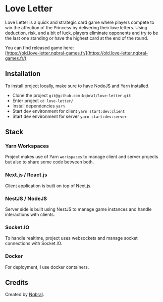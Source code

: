 ﻿# Love Letter

Love Letter is a quick and strategic card game where players compete to win the affection of the Princess by delivering their love letters. Using deduction, risk, and a bit of luck, players eliminate opponents and try to be the last one standing or have the highest card at the end of the round.

You can find released game here:  
[https://old.love-letter.nqbral-games.fr/](https://old.love-letter.nqbral-games.fr/)

## Installation

To install project locally, make sure to have NodeJS and Yarn installed.

- Clone the project `git@github.com:Nqbral/love-letter.git`
- Enter project `cd love-letter/`
- Install dependencies `yarn`
- Start dev environment for client `yarn start:dev:client`
- Start dev environment for server `yarn start:dev:server`

## Stack

### Yarn Workspaces

Project makes use of Yarn `workspaces` to manage client and server projects but also to share some code between both.

### Next.js / React.js

Client application is built on top of Next.js.

### NestJS / NodeJS

Server side is built using NestJS to manage game instances and handle interactions with clients.

### Socket.IO

To handle realtime, project uses websockets and manage socket connections with Socket.IO.

### Docker

For deployment, I use docker containers.

## Credits

Created by [Nqbral](https://github.com/Nqbral).
